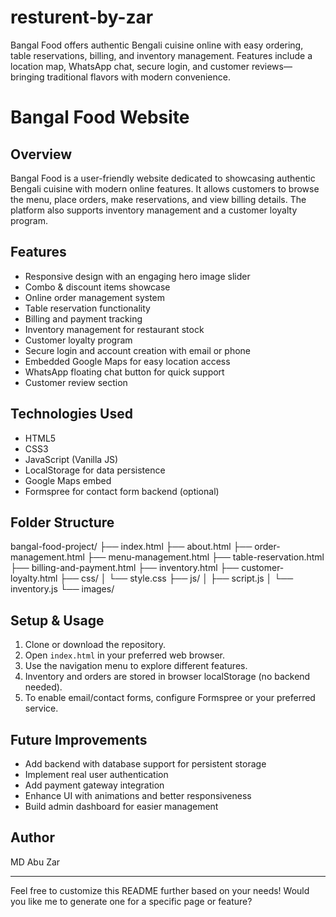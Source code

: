 # resturent-by-zar
Bangal Food offers authentic Bengali cuisine online with easy ordering, table reservations, billing, and inventory management. Features include a location map, WhatsApp chat, secure login, and customer reviews—bringing traditional flavors with modern convenience.
# Bangal Food Website

## Overview
Bangal Food is a user-friendly website dedicated to showcasing authentic Bengali cuisine with modern online features. It allows customers to browse the menu, place orders, make reservations, and view billing details. The platform also supports inventory management and a customer loyalty program.

## Features
- Responsive design with an engaging hero image slider
- Combo & discount items showcase
- Online order management system
- Table reservation functionality
- Billing and payment tracking
- Inventory management for restaurant stock
- Customer loyalty program
- Secure login and account creation with email or phone
- Embedded Google Maps for easy location access
- WhatsApp floating chat button for quick support
- Customer review section

## Technologies Used
- HTML5
- CSS3
- JavaScript (Vanilla JS)
- LocalStorage for data persistence
- Google Maps embed
- Formspree for contact form backend (optional)

## Folder Structure
bangal-food-project/
├── index.html
├── about.html
├── order-management.html
├── menu-management.html
├── table-reservation.html
├── billing-and-payment.html
├── inventory.html
├── customer-loyalty.html
├── css/
│ └── style.css
├── js/
│ ├── script.js
│ └── inventory.js
└── images/

## Setup & Usage
1. Clone or download the repository.
2. Open `index.html` in your preferred web browser.
3. Use the navigation menu to explore different features.
4. Inventory and orders are stored in browser localStorage (no backend needed).
5. To enable email/contact forms, configure Formspree or your preferred service.

## Future Improvements
- Add backend with database support for persistent storage
- Implement real user authentication
- Add payment gateway integration
- Enhance UI with animations and better responsiveness
- Build admin dashboard for easier management

## Author
MD Abu Zar

---

Feel free to customize this README further based on your needs! Would you like me to generate one for a specific page or feature?

